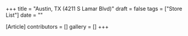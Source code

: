 +++
title = "Austin, TX (4211 S Lamar Blvd)"
draft = false
tags = ["Store List"]
date = ""

[Article]
contributors = []
gallery = []
+++